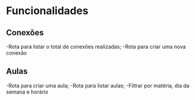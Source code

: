 # Funcionalidades

## Conexões

-Rota para listar o total de conexões realizadas;
-Rota para criar uma nova conexão

## Aulas

-Rota para criar uma aula;
-Rota para listar aulas;
  -Filtrar por matéria, dia da semana e horário